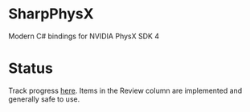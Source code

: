 # SharpPhysX
Modern C# bindings for NVIDIA PhysX SDK 4

# Status
Track progress [here](https://github.com/Alan-FGR/SharpPhysX/projects/1). Items in the Review column are implemented and generally safe to use.
